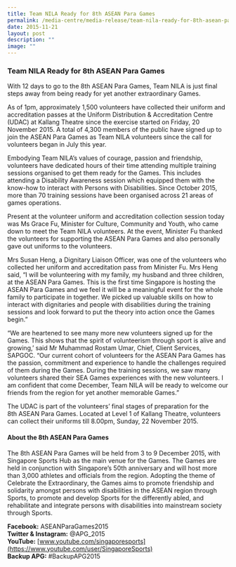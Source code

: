 ```yaml
---
title: Team NILA Ready for 8th ASEAN Para Games
permalink: /media-centre/media-release/team-nila-ready-for-8th-asean-para-games/
date: 2015-11-21
layout: post
description: ""
image: ""
---
```

### **Team NILA Ready for 8th ASEAN Para Games**
With 12 days to go to the 8th ASEAN Para Games, Team NILA is just final steps away from being ready for yet another extraordinary Games.

As of 1pm, approximately 1,500 volunteers have collected their uniform and accreditation passes at the Uniform Distribution & Accreditation Centre (UDAC) at Kallang Theatre since the exercise started on Friday, 20 November 2015. A total of 4,300 members of the public have signed up to join the ASEAN Para Games as Team NILA volunteers since the call for volunteers began in July this year.

Embodying Team NILA’s values of courage, passion and friendship, volunteers have dedicated hours of their time attending multiple training sessions organised to get them ready for the Games. This includes attending a Disability Awareness session which equipped them with the know-how to interact with Persons with Disabilities. Since October 2015, more than 70 training sessions have been organised across 21 areas of games operations.

Present at the volunteer uniform and accreditation collection session today was Ms Grace Fu, Minister for Culture, Community and Youth, who came down to meet the Team NILA volunteers. At the event, Minister Fu thanked the volunteers for supporting the ASEAN Para Games and also personally gave out uniforms to the volunteers.

Mrs Susan Heng, a Dignitary Liaison Officer, was one of the volunteers who collected her uniform and accreditation pass from Minister Fu. Mrs Heng said, “I will be volunteering with my family, my husband and three children, at the ASEAN Para Games. This is the first time Singapore is hosting the ASEAN Para Games and we feel it will be a meaningful event for the whole family to participate in together. We picked up valuable skills on how to interact with dignitaries and people with disabilities during the training sessions and look forward to put the theory into action once the Games begin.”

“We are heartened to see many more new volunteers signed up for the Games. This shows that the spirit of volunteerism through sport is alive and growing,’ said Mr Muhammad Rostam Umar, Chief, Client Services, SAPGOC. “Our current cohort of volunteers for the ASEAN Para Games has the passion, commitment and experience to handle the challenges required of them during the Games. During the training sessions, we saw many volunteers shared their SEA Games experiences with the new volunteers. I am confident that come December, Team NILA will be ready to welcome our friends from the region for yet another memorable Games.”

The UDAC is part of the volunteers’ final stages of preparation for the 8th ASEAN Para Games. Located at Level 1 of Kallang Theatre, volunteers can collect their uniforms till 8.00pm, Sunday, 22 November 2015.

#### **About the 8th ASEAN Para Games**  
The 8th ASEAN Para Games will be held from 3 to 9 December 2015, with Singapore Sports Hub as the main venue for the Games. The Games are held in conjunction with Singapore’s 50th anniversary and will host more than 3,000 athletes and officials from the region. Adopting the theme of Celebrate the Extraordinary, the Games aims to promote friendship and solidarity amongst persons with disabilities in the ASEAN region through Sports, to promote and develop Sports for the differently abled, and rehabilitate and integrate persons with disabilities into mainstream society through Sports.

**Facebook:** ASEANParaGames2015  
**Twitter & Instagram:** @APG_2015  
**YouTube:** [www.youtube.com/singaporesports](https://www.youtube.com/user/SingaporeSports)  
**Backup APG:** #BackupAPG2015